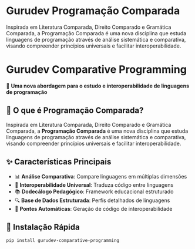 # Gurudev Programação Comparada
Inspirada em Literatura Comparada, Direito Comparado e Gramática Comparada, a Programação Comparada é uma nova disciplina que estuda linguagens de programação através de análise sistemática e comparativa, visando compreender princípios universais e facilitar interoperabilidade.

# Gurudev Comparative Programming

🚀 **Uma nova abordagem para o estudo e interoperabilidade de linguagens de programação**


## 🎯 O que é Programação Comparada?

Inspirada em Literatura Comparada, Direito Comparado e Gramática Comparada, a **Programação Comparada** é uma nova disciplina que estuda linguagens de programação através de análise sistemática e comparativa, visando compreender princípios universais e facilitar interoperabilidade.

## ✨ Características Principais

- 📊 **Análise Comparativa**: Compare linguagens em múltiplas dimensões
- 🔄 **Interoperabilidade Universal**: Traduza código entre linguagens
- 📚 **Dodecálogo Pedagógico**: Framework educacional estruturado
- 🔍 **Base de Dados Estruturada**: Perfis detalhados de linguagens
- 🌉 **Pontes Automáticas**: Geração de código de interoperabilidade

## 🚀 Instalação Rápida

```bash
pip install gurudev-comparative-programming
